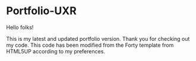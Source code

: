 # Portfolio-UXR

Hello folks!

This is my latest and updated portfolio version. Thank you for checking out my code. This code has been modified from the Forty template from HTML5UP according to my preferences. 
